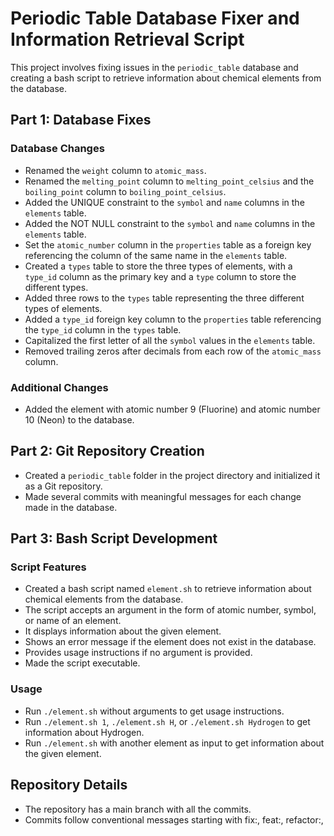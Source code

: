 # Periodic Table Database Fixer and Information Retrieval Script

This project involves fixing issues in the `periodic_table` database and creating a bash script to retrieve information about chemical elements from the database.

## Part 1: Database Fixes

### Database Changes
- Renamed the `weight` column to `atomic_mass`.
- Renamed the `melting_point` column to `melting_point_celsius` and the `boiling_point` column to `boiling_point_celsius`.
- Added the UNIQUE constraint to the `symbol` and `name` columns in the `elements` table.
- Added the NOT NULL constraint to the `symbol` and `name` columns in the `elements` table.
- Set the `atomic_number` column in the `properties` table as a foreign key referencing the column of the same name in the `elements` table.
- Created a `types` table to store the three types of elements, with a `type_id` column as the primary key and a `type` column to store the different types.
- Added three rows to the `types` table representing the three different types of elements.
- Added a `type_id` foreign key column to the `properties` table referencing the `type_id` column in the `types` table.
- Capitalized the first letter of all the `symbol` values in the `elements` table.
- Removed trailing zeros after decimals from each row of the `atomic_mass` column.

### Additional Changes
- Added the element with atomic number 9 (Fluorine) and atomic number 10 (Neon) to the database.

## Part 2: Git Repository Creation

- Created a `periodic_table` folder in the project directory and initialized it as a Git repository.
- Made several commits with meaningful messages for each change made in the database.

## Part 3: Bash Script Development

### Script Features
- Created a bash script named `element.sh` to retrieve information about chemical elements from the database.
- The script accepts an argument in the form of atomic number, symbol, or name of an element.
- It displays information about the given element.
- Shows an error message if the element does not exist in the database.
- Provides usage instructions if no argument is provided.
- Made the script executable.

### Usage
- Run `./element.sh` without arguments to get usage instructions.
- Run `./element.sh 1`, `./element.sh H`, or `./element.sh Hydrogen` to get information about Hydrogen.
- Run `./element.sh` with another element as input to get information about the given element.

## Repository Details
- The repository has a main branch with all the commits.
- Commits follow conventional messages starting with fix:, feat:, refactor:,
